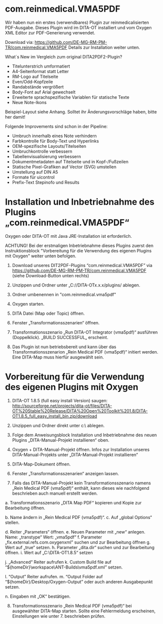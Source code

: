 # com.reinmedical.VMA5PDF

Wir haben nun ein erstes (verwendbares) Plugin zur reinmedicalisierten PDF-Ausgabe.
Dieses Plugin wird im DITA-OT installiert und vom Oxygen XML Editor zur PDF-Generierung verwendet.

Download via:
https://github.com/DE-MG-RM-PM-TR/com.reinmedical.VMA5PDF
Details zur Installation weiter unten.


What´s New im Vergleich zum original DITA2PDF2-Plugin?
- Titelunterstrich umformatiert
- A4-Seitenformat statt Letter
- RM-Logo auf Titelseite
- Even/Odd-Kopfzeile
- Randabstände vergrößert
- Body-Font auf Arial gewechselt
- Erweiterte sprachspezifische Variablen für statische Texte 
- Neue Note-Ikons

Beispiel-Layout siehe Anhang.
Solltet ihr Änderungsvorschläge haben, bitte her damit!

Folgende Improvements sind schon in der Pipeline:
- Umbruch innerhalb eines Note verhindern
- Farbkontrolle für Body-Text und Hyperlinks
- OEM-spezifische Layouts/Titelseiten
- Umbruchkontrolle verbessern
- Tabellenvisualisierung verbessern
- Dokumentmetadaten auf Titelseite und in Kopf-/Fußzeilen
- Statische Pixel-Grafiken auf Vector (SVG) umstellen
- Umstellung auf DIN A5
- Formate für uicontrol
- Prefix-Text Stepinofo und Results




# Installation und Inbetriebnahme des Plugins „com.reinmedical.VMA5PDF“

Oxygen oder DITA-OT mit Java JRE-Installation ist erforderlich.

ACHTUNG! Bei der erstmaligen Inbetriebnahme dieses Plugins zuerst den Instruktionsblock 
                   "Vorbereitung für die Verwendung des eigenen Plugins mit Oxygen" weiter unten befolgen.


1.	Download unseres DIT2PDF-Plugins “com.reinmedical.VMA5PDF” via
https://github.com/DE-MG-RM-PM-TR/com.reinmedical.VMA5PDF
(siehe Download-Button unten rechts)

2.	Unzippen und Ordner unter „C://DITA-OTx.x.x/plugins/ ablegen.
3.	Ordner umbenennen in "com.reinmedical.vma5pdf"

4.	Oxygen starten. 

5.	DITA Datei (Map oder Topic) öffnen.

6.	Fenster „Transformationsszenarien“ öffnen.
7.	Transformationsszenario „Run DITA-OT Integrator (vma5pdf)“ ausführen (Doppelklick).
„BUILD SUCCESSFUL„ erscheint.

8.	Das Plugin ist nun betriebsbereit und kann über das Transformationsszenarion „Rein Medical PDF (vma5pdf)“ initiert werden.
Eine DITA-Map muss hierfür ausgewählt sein.




# Vorbereitung für die Verwendung des eigenen Plugins mit Oxygen

1.	DITA-OT 1.8.5 (full easy install Version) saugen:
http://sourceforge.net/projects/dita-ot/files/DITA-OT%20Stable%20Release/DITA%20Open%20Toolkit%201.8/DITA-OT1.8.5_full_easy_install_bin.zip/download

2.	Unzippen und Ordner direkt unter c:\ ablegen.

3.	Folge dem Anweisungsblock  Installation und Inbetriebnahme des neuen Plugins „DITA-Manual-Projekt installieren“ oben.

4.	Oxygen +  DITA-Manual-Projekt öffnen.
Infos zur Installation unseres DITA-Manual-Projekts unter „DITA-Manual-Projekt installieren“

5.	DITA-Map-Dokument öffnen.

6.	Fenster „Transformationsszenarien“ anzeigen lassen.

7.	Falls das DITA-Manual-Projekt kein Transformationsszenario namens „Rein Medical PDF (vma5pdf)“ enthält, kann dieses wie nachfolgend beschrieben auch manuell erstellt werden.

a.	Transformationsszenario „DITA Map PDF“ kopieren und Kopie zur Bearbeitung öffnen.

b.	Name ändern in „Rein Medical PDF (vma5pdf)“.
c.	Auf „global Options“ stellen.

d.	Reiter „Parameters“ öffnen.
e.	Neuen Parameter mit „new“ anlegen.
Name: „transtype“
Wert: „vma5pdf“
f.	Parameter „fix.external.refs.com.oxygenxml” suchen und zur Bearbeitung öffnen
g.	Wert auf „true“ setzen.
h.	Parameter „dita.dir“ suchen und zur Bearbeitung öffnen.
i.	Wert auf „C:\DITA-OT1.8.5“ setzen

j.	„Advanced“ Reiter aufrufen
k.	Custom Build file auf “${homeDir}\workspace\ANT-Builds\vma5pdf.xml” setzen.

l.	“Output” Reiter aufrufen.
m.	“Output Folder auf “${homeDir}/Desktop/Oxygen-Output” oder auch anderen Ausgabepunkt setzen.

n.	Eingaben mit „OK“ bestätigen.

8.	Transformationsszenario „Rein Medical PDF (vma5pdf)“ bei ausgewählter DITA-Map starten.
Sollte eine Fehlermeldung erscheinen, Einstellungen wie unter 7. beschrieben prüfen.



